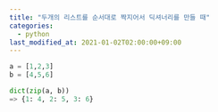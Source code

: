 ```yaml
---
title: "두개의 리스트를 순서대로 짝지어서 딕셔너리를 만들 때"
categories: 
  - python
last_modified_at: 2021-01-02T02:00:00+09:00
---
```

```python
a = [1,2,3]
b = [4,5,6]

dict(zip(a, b))
=> {1: 4, 2: 5, 3: 6}
```
